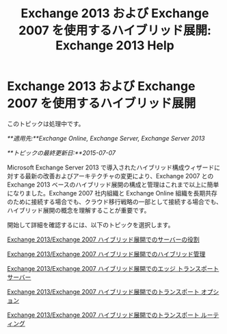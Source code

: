 ﻿---
title: 'Exchange 2013 および Exchange 2007 を使用するハイブリッド展開: Exchange 2013 Help'
TOCTitle: Exchange 2013 および Exchange 2007 を使用するハイブリッド展開
ms:assetid: 9ba4e071-cff4-4ae4-974a-935f818c04d6
ms:mtpsurl: https://technet.microsoft.com/ja-jp/library/Dn197893(v=EXCHG.150)
ms:contentKeyID: 54651702
ms.date: 01/11/2018
mtps_version: v=EXCHG.150
ms.translationtype: HT
---

# Exchange 2013 および Exchange 2007 を使用するハイブリッド展開

このトピックは処理中です。  

_**適用先:**Exchange Online, Exchange Server, Exchange Server 2013_

_**トピックの最終更新日:**2015-07-07_

Microsoft Exchange Server 2013 で導入されたハイブリッド構成ウィザードに対する最新の改善およびアーキテクチャの変更により、Exchange 2007 との Exchange 2013 ベースのハイブリッド展開の構成と管理はこれまで以上に簡単になりました。Exchange 2007 社内組織と Exchange Online 組織を長期共存のために接続する場合でも、クラウド移行戦略の一部として接続する場合でも、ハイブリッド展開の概念を理解することが重要です。

開始して詳細を確認するには、以下のトピックを選択します。

[Exchange 2013/Exchange 2007 ハイブリッド展開でのサーバーの役割](server-roles-in-exchange-2013-exchange-2007-hybrid-deployments-exchange-2013-help.md)

[Exchange 2013/Exchange 2007 ハイブリッド展開でのハイブリッド管理](hybrid-management-in-exchange-2013-exchange-2007-hybrid-deployments-exchange-2013-help.md)

[Exchange 2013/Exchange 2007 ハイブリッド展開でのエッジ トランスポート サーバー](edge-transport-servers-in-exchange-2013-exchange-2007-hybrid-deployments-exchange-2013-help.md)

[Exchange 2013/Exchange 2007 ハイブリッド展開でのトランスポート オプション](transport-options-in-exchange-2013-exchange-2007-hybrid-deployments-exchange-2013-help.md)

[Exchange 2013/Exchange 2007 ハイブリッド展開でのトランスポート ルーティング](transport-routing-in-exchange-2013-exchange-2007-hybrid-deployments-exchange-2013-help.md)

